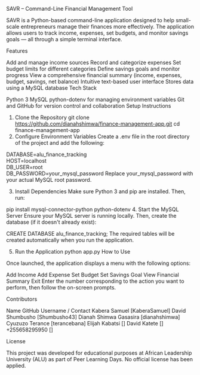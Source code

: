 SAVR – Command-Line Financial Management Tool

SAVR is a Python-based command-line application designed to help small-scale entrepreneurs manage their finances more effectively. The application allows users to track income, expenses, set budgets, and monitor savings goals — all through a simple terminal interface.

Features

Add and manage income sources
Record and categorize expenses
Set budget limits for different categories
Define savings goals and monitor progress
View a comprehensive financial summary (income, expenses, budget, savings, net balance)
Intuitive text-based user interface
Stores data using a MySQL database
Tech Stack

Python 3
MySQL
python-dotenv for managing environment variables
Git and GitHub for version control and collaboration
Setup Instructions

1. Clone the Repository
git clone https://github.com/dianahshimwa/finance-management-app.git
cd finance-management-app
2. Configure Environment Variables
Create a .env file in the root directory of the project and add the following:

DATABASE=alu_finance_tracking  
HOST=localhost  
DB_USER=root  
DB_PASSWORD=your_mysql_password
Replace your_mysql_password with your actual MySQL root password.

3. Install Dependencies
Make sure Python 3 and pip are installed. Then, run:

pip install mysql-connector-python python-dotenv
4. Start the MySQL Server
Ensure your MySQL server is running locally. Then, create the database (if it doesn't already exist):

CREATE DATABASE alu_finance_tracking;
The required tables will be created automatically when you run the application.

5. Run the Application
python app.py
How to Use

Once launched, the application displays a menu with the following options:

Add Income
Add Expense
Set Budget
Set Savings Goal
View Financial Summary
Exit
Enter the number corresponding to the action you want to perform, then follow the on-screen prompts.

Contributors

Name	                     GitHub Username / Contact
Kabera Samuel	             [KaberaSamuel]
David Shumbusho	             [Shumbusho43]
Dianah Shimwa Gasasira       [dianahshimwa]
Cyuzuzo Terance	             [terancebana]
Elijah Kabatsi	             []
David Katete	             []
+255658295950	             []

License

This project was developed for educational purposes at African Leadership University (ALU) as part of Peer Learning Days. No official license has been applied.